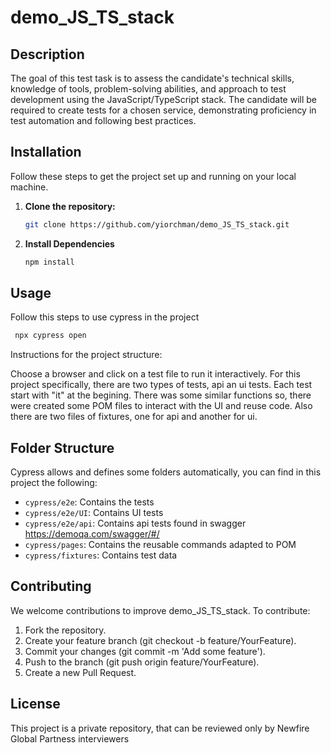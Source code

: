 # demo_JS_TS_stack

## Description
The goal of this test task is to assess the candidate's technical skills, knowledge of tools, problem-solving abilities, and approach to test development using the JavaScript/TypeScript stack. The candidate will be required to create tests for a chosen service, demonstrating proficiency in test automation and following best practices.


## Installation

Follow these steps to get the project set up and running on your local machine.

1. **Clone the repository:**

   ```bash
   git clone https://github.com/yiorchman/demo_JS_TS_stack.git


2. **Install Dependencies**
    ```bash
    npm install

## Usage

Follow this steps to use cypress in the project

   ```bash
    npx cypress open
```

Instructions for the project structure:

Choose a browser and click on a test file to run it interactively.
For this project specifically, there are two types of tests, api an ui tests.
Each test start with "it" at the begining.
There was some similar functions so, there were created some POM files to interact with the UI and reuse code.
Also there are two files of fixtures, one for api and another for ui.

## Folder Structure
Cypress allows and defines some folders automatically, you can find in this project the following:
- `cypress/e2e`: Contains the tests 
- `cypress/e2e/UI`: Contains UI tests
- `cypress/e2e/api`: Contains api tests found in swagger https://demoqa.com/swagger/#/
- `cypress/pages`: Contains the reusable commands adapted to POM
- `cypress/fixtures`: Contains test data


## Contributing

We welcome contributions to improve demo_JS_TS_stack. To contribute:
1. Fork the repository.
2. Create your feature branch (git checkout -b feature/YourFeature).
3. Commit your changes (git commit -m 'Add some feature').
4. Push to the branch (git push origin feature/YourFeature).
5. Create a new Pull Request.

## License
This project is a private repository, that can be reviewed only by Newfire Global Partness interviewers
